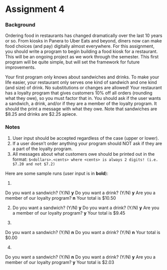 # Assignment 4

### Background
Ordering food in restaurants has changed dramatically over the last 10 years or so. From kiosks in Panera to Uber Eats and beyond, diners now can make food choices (and pay) digitally almost everywhere. For this assignment, you should write a program to begin building a food kiosk for a restaurant. This will be an ongoing project as we work through the semester. This first program will be quite simple, but will set the framework for future improvements.

Your first program only knows about sandwiches and drinks. To make your life easier, your restaurant only serves one kind of sandwich and one kind (and size) of drink. No substitutions or changes are allowed! Your restaurant has a loyalty program that gives customers 10% off all orders (rounding what they owe), so you must factor that in. You should ask if the user wants a sandwich, a drink, and/or if they are a member of the loyalty program. It should the print a message with what they owe. Note that sandwiches are $8.25 and drinks are $2.25 apiece.

### Notes
1. User input should be accepted regardless of the case (upper or lower).
2. If a user doesn’t order anything your program should NOT ask if they are a part of the loyalty program.
3. All messages about what customers owe should be printed out in the format: `$<dollars>.<cents> where <cents> is always 2 digits! (i.e. $7.20 and not $7.2)`

Here are some sample runs (user input is in **bold**):

1. 
Do you want a sandwich? (Y/N) **y**
Do you want a drink? (Y/N) **y**
Are you a member of our loyalty program? **n**
Your total is $10.50

2. Do you want a sandwich? (Y/N) **y**
Do you want a drink? (Y/N) **y**
Are you a member of our loyalty program? **y**
Your total is $9.45

3.
Do you want a sandwich? (Y/N) **n**
Do you want a drink? (Y/N) **n**
Your total is $0.00

4.
Do you want a sandwich? (Y/N) **n**
Do you want a drink? (Y/N) **y**
Are you a member of our loyalty program? **y**
Your total is $2.03